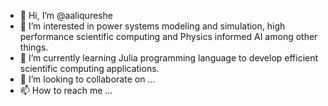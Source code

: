 - 👋 Hi, I’m @aaliqureshe
- 👀 I’m interested in power systems modeling and simulation, high performance scientific computing and Physics informed AI among other things.
- 🌱 I’m currently learning Julia programming language to develop efficient scientific computing applications. 
- 💞️ I’m looking to collaborate on ...
- 📫 How to reach me ...

<!---
aaliqureshe/aaliqureshe is a ✨ special ✨ repository because its `README.md` (this file) appears on your GitHub profile.
You can click the Preview link to take a look at your changes.
--->
